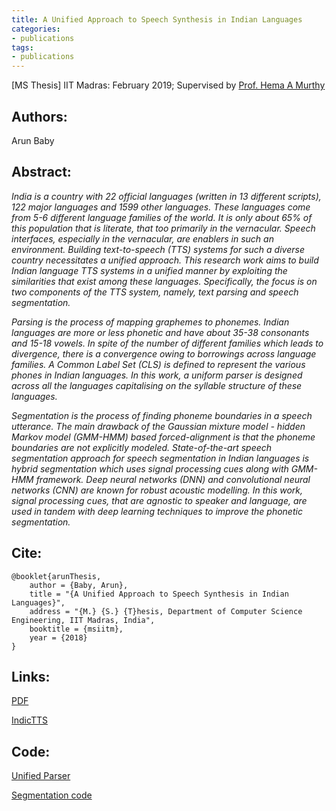 ```yaml
---
title: A Unified Approach to Speech Synthesis in Indian Languages
categories:
- publications
tags:
- publications
---
```

\[MS Thesis\] IIT Madras: February 2019;
Supervised by [Prof. Hema A Murthy](https://www.cse.iitm.ac.in/~hema/)

## Authors: 
Arun Baby

## Abstract: 
<em>India is a country with 22 official languages (written in 13 different scripts), 122 major languages and 1599 other languages.  These languages come from 5-6 different language families of the world.  It is only about 65% of this population that is literate, that too primarily in the vernacular.  Speech interfaces, especially in the vernacular, are enablers in such an environment.  Building text-to-speech (TTS) systems for such a diverse country necessitates a unified approach.  This research work aims to build Indian language TTS systems in a unified manner by exploiting the similarities that exist among these languages. Specifically, the focus is on two components of the TTS system, namely, text parsing and speech segmentation.</em>

<em>Parsing is the process of mapping graphemes to phonemes.  Indian languages are more or less phonetic and have about 35-38 consonants and 15-18 vowels. In spite of the number of different families which leads to divergence, there is a convergence owing to borrowings across language families. A Common Label Set (CLS) is defined to represent the various phones in Indian languages. In this work, a uniform parser is designed across all the languages capitalising on the syllable structure of these languages.</em>

<em>Segmentation is the process of finding phoneme boundaries in a speech utterance. The main drawback of the Gaussian mixture model - hidden Markov model (GMM-HMM) based forced-alignment is that the phoneme boundaries are not explicitly modeled. State-of-the-art  speech segmentation approach for speech segmentation in Indian languages is hybrid segmentation which uses signal processing cues along with GMM-HMM framework. Deep neural networks (DNN) and convolutional neural networks (CNN) are known for robust acoustic modelling. In this work, signal processing cues, that are agnostic to speaker and language, are used in tandem with deep learning techniques to improve the phonetic segmentation.</em>


## Cite:
```
@booklet{arunThesis, 
    author = {Baby, Arun},
    title = "{A Unified Approach to Speech Synthesis in Indian Languages}",
    address = "{M.} {S.} {T}hesis, Department of Computer Science Engineering, IIT Madras, India",
    booktitle = {msiitm},
    year = {2018}
}
```

## Links:

[PDF](/assets/docs/MSthesis_2019.pdf)

[IndicTTS](https://www.iitm.ac.in/donlab/tts/publications.php)

## Code:

[Unified Parser](https://www.iitm.ac.in/donlab/tts/unified.php)


[Segmentation code](https://www.iitm.ac.in/donlab/tts/hybridSeg.php)
